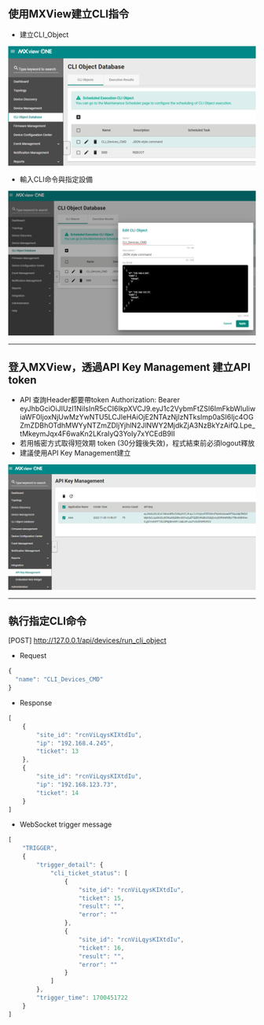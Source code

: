 ## 使用MXView建立CLI指令 
* 建立CLI_Object

![建立CLI_Object](01.png)

* 輸入CLI命令與指定設備

![輸入CLI命令與指定設備](02.png)

---
## 登入MXView，透過API Key Management 建立API token
* API 查詢Header都要帶token
Authorization: Bearer eyJhbGciOiJIUzI1NiIsInR5cCI6IkpXVCJ9.eyJ1c2VybmFtZSI6ImFkbWluIiwiaWF0IjoxNjUwMzYwNTU5LCJleHAiOjE2NTAzNjIzNTksImp0aSI6Ijc4OGZmZDBhOTdhMWYyNTZmZDljYjhlN2JlNWY2MjdkZjA3NzBkYzAifQ.Lpe_tMkeymJqx4F6waKn2LKraIyQ3YoIy7xYCEdB9II
* 若用帳密方式取得短效期 token (30分鐘後失效)，程式結束前必須logout釋放
* 建議使用API Key Management建立

![API Key Management](04.png)

---
## 執行指定CLI命令
 [POST] http://127.0.0.1/api/devices/run_cli_object
 * Request
~~~js
{
  "name": "CLI_Devices_CMD"
}
~~~

 * Response
~~~js
[
    {
        "site_id": "rcnViLqysKIXtdIu",
        "ip": "192.168.4.245",
        "ticket": 13
    },
    {
        "site_id": "rcnViLqysKIXtdIu",
        "ip": "192.168.123.73",
        "ticket": 14
    }
]
~~~

 * WebSocket trigger message
~~~js
[
    "TRIGGER",
    {
        "trigger_detail": {
            "cli_ticket_status": [
                {
                    "site_id": "rcnViLqysKIXtdIu",
                    "ticket": 15,
                    "result": "",
                    "error": ""
                },
                {
                    "site_id": "rcnViLqysKIXtdIu",
                    "ticket": 16,
                    "result": "",
                    "error": ""
                }
            ]
        },
        "trigger_time": 1700451722
    }
]
~~~